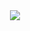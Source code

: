 <div style="text-align: center; max-width:600px; margin:0 auto;">
  <div style="display: inline-block;">
    <img    
      src="https://cdn.byronpolley.com/octopus.svg"
      style="display:block; margin:0 auto; border:0; outline:none; text-decoration:none;"
    />
  </div>
</div>
